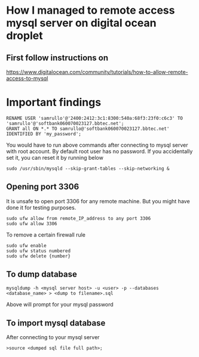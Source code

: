 # How I managed to remote access mysql server on digital ocean droplet

## First follow instructions on 
https://www.digitalocean.com/community/tutorials/how-to-allow-remote-access-to-mysql

# Important findings

```
RENAME USER 'samrullo'@'2400:2412:3c1:8300:540a:68f3:23f0:c6c3' TO 'samrullo'@'softbank060070023127.bbtec.net';
GRANT all ON *.* TO samrullo@'softbank060070023127.bbtec.net' IDENTIFIED BY 'my_password';
```

You would have to run above commands after connecting to mysql server with root account.
By default root user has no password.
If you accidentally set it, you can reset it by running below

```
sudo /usr/sbin/mysqld --skip-grant-tables --skip-networking &
```

## Opening port 3306

It is unsafe to open port 3306 for any remote machine.
But you might have done it for testing purposes.

```
sudo ufw allow from remote_IP_address to any port 3306
sudo ufw allow 3306
```

To remove a certain firewall rule
```buildoutcfg
sudo ufw enable
sudo ufw status numbered
sudo ufw delete {number}

```

## To dump database
```
mysqldump -h <mysql server host> -u <user> -p --databases <database_name> > <dump to filename>.sql
```

Above will prompt for your mysql password

## To import mysql database
After connecting to your mysql server
```
>source <dumped sql file full path>;
```